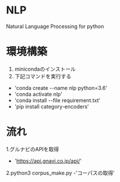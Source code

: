 # NLP
Natural Language Processing for python
# 環境構築
1. minicondaのインストール
1. 下記コマンドを実行する

- 'conda create --name nlp python=3.6' 
- 'conda activate nlp'
- 'conda install --file requirement.txt'
- 'pip install category-encoders'

# 流れ
1.グルナビのAPIを取得
- 'https://api.gnavi.co.jp/api/'

2.python3 corpus_make.py
-'コーパスの取得'
